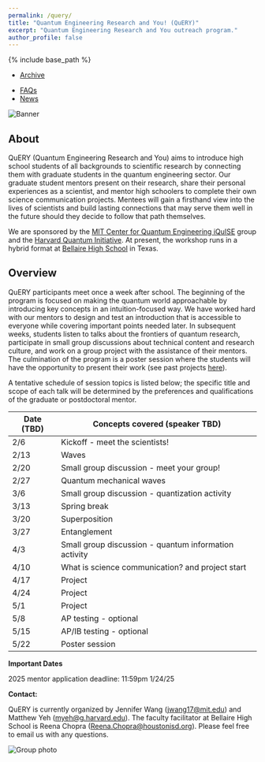 ```yaml
---
permalink: /query/
title: "Quantum Engineering Research and You! (QuERY)"
excerpt: "Quantum Engineering Research and You outreach program."
author_profile: false
---
```


{% include base_path %}

* [Archive](https://mudyeh.github.io/query/archive)
<!-- * [Sample Projects](https://mudyeh.github.io/query/projects) -->
* [FAQs](https://mudyeh.github.io/query/faq)
* [News](https://mudyeh.github.io/query/news)

![Banner](https://mudyeh.github.io/files/S2023_diffraction_grating.jpg)

About
---

QuERY (Quantum Engineering Research and You) aims to introduce high school students of all backgrounds to scientific research by connecting them with graduate students in the quantum engineering sector. Our graduate student mentors present on their research, share their personal experiences as a scientist, and mentor high schoolers to complete their own science communication projects. Mentees will gain a firsthand view into the lives of scientists and build lasting connections that may serve them well in the future should they decide to follow that path themselves.

We are sponsored by the [MIT Center for Quantum Engineering iQuISE](https://www.iquise.mit.edu/) group and the [Harvard Quantum Initiative](https://quantum.harvard.edu/). At present, the workshop runs in a hybrid format at [Bellaire High School](https://www.houstonisd.org/bellairehigh) in Texas. 


Overview
---
QuERY participants meet once a week after school. The beginning of the program is focused on making the quantum world approachable by introducing key concepts in an intuition-focused way. We have worked hard with our mentors to design and test an introduction that is accessible to everyone while covering important points needed later. In subsequent weeks, students listen to talks about the frontiers of quantum research, participate in small group discussions about technical content and research culture, and work on a group project with the assistance of their mentors. The culmination of the program is a poster session where the students will have the opportunity to present their work (see past projects [here](https://mudyeh.github.io/query/archive)).

A tentative schedule of session topics is listed below; the specific title and scope of each talk will be determined by the preferences and qualifications of the graduate or postdoctoral mentor.

| Date (TBD)      | Concepts covered (speaker TBD) |
| ----------- | ----------- |
| 2/6 | Kickoff - meet the scientists! |
| 2/13      | Waves       |
| 2/20      | Small group discussion - meet your group!       |
| 2/27   | Quantum mechanical waves        |
| 3/6      | Small group discussion - quantization activity      |
| 3/13      | Spring break       |
| 3/20   | Superposition        |
| 3/27   | Entanglement        |
| 4/3      | Small group discussion - quantum information activity       |
| 4/10      | What is science communication? and project start       |
| 4/17   | Project       |
| 4/24      | Project      |
| 5/1   | Project       |
| 5/8   | AP testing - optional       |
| 5/15   | AP/IB testing - optional        |
| 5/22   | Poster session        |

__Important Dates__<br>

2025 mentor application deadline: 11:59pm 1/24/25

__Contact:__<br>

QuERY is currently organized by Jennifer Wang (jwang17@mit.edu) and Matthew Yeh (myeh@g.harvard.edu). The faculty facilitator at Bellaire High School is Reena Chopra (Reena.Chopra@houstonisd.org). Please feel free to email us with any questions.

![Group photo](https://mudyeh.github.io/files/S2023_group_photo.jpg)
